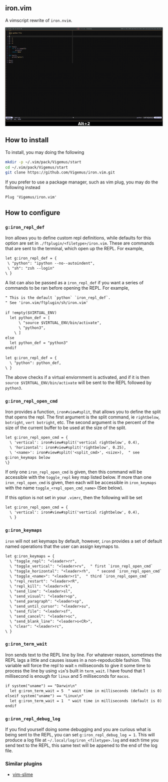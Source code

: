 ## iron.vim

A vimscript rewrite  of `iron.nvim`.  

![Demo](assets/demo.gif)

## How to install
To install, you may doing the following
```bash
mkdir -p ~/.vim/pack/Vigemus/start
cd ~/.vim/pack/Vigemus/start
git clone https://github.com/Vigemus/iron.vim.git
```

If you prefer to use a package manager, such as vim plug, you may do the
following instead
```vimscript
Plug 'Vigemus/iron.vim'
```

## How to configure
### `g:iron_repl_def`
Iron allows you to define custom repl definitions, while defaults for this
option are set in `./ftplugin/<filetype>/iron.vim`. These are commands that are
sent to the terminal, which open up the REPL. For example, 

```vimscript
let g:iron_repl_def = {
 \ "python": "ipython --no--autoindent",
 \ "sh": "zsh --login"
\ }
```

A list can also be passed as a `iron_repl_def` if you want a series of commands
to be ran before opening the REPL. For example,

```vimscript
" This is the default `python` `iron_repl_def`. 
" See 'iron.vim/ftplugin/sh/iron.vim'

if !empty($VIRTUAL_ENV)
  let python_def = [
  	  \ "source $VIRTUAL_ENV/bin/activate",
  	  \ "python3",
  	\ ]
else
  let python_def = "python3"
endif

let g:iron_repl_def = {
  \ "python": python_def,
\ }
```

The above checks if a virtual enviornment is activated, and if it is then
`source $VIRTUAL_ENV/bin/activate` will be sent to the REPL followed by
`python3`.

### `g:iron_repl_open_cmd`
Iron provides a function, `iron#view#split`, that allows you to define the
split that opens the repl. The first argument is the split command, ie
`rightbelow`, `botright`, `vert botright`, etc. The second argument is the
percent of the size of the current buffer to be used at the size of the split.

```vimscript
let g:iron_repl_open_cmd = {
  \ 'vertical': iron#view#split('vertical rightbelow', 0.4),
  \ 'horizontal': iron#view#split('rightbelow', 0.25),
  \ '<name>': iron#view#split('<split_cmd>', <size>),  " see g:iron_keymaps below
\}
```

If only one `iron_repl_open_cmd` is given, then this command will be accessible
with the `toggle_repl` key map listed below. If more than one
`iron_repl_open_cmd` is given, then each will be accessible in `iron_keymaps`
with the name `toggle_<repl_open_cmd_name>` (See below).

If this option is not set in your `.vimrc`, then the following will be set
```vimscript
let g:iron_repl_open_cmd = {
  \ 'vertical': iron#view#split('vertical rightbelow', 0.4),
  \ }
```

### `g:iron_keymaps`
`iron` will not set keymaps by default, however, `iron` provides a set of
default named operations that the user can assign keymaps to.

```vimscript
let g:iron_keymaps = {
  \ "toggle_repl": "<leader>rr",
  \ "toggle_vertical": "<leader>rv",  " first `iron_repl_open_cmd`
  \ "toggle_horizontal": "<leader>rh",   " second `iron_repl_open_cmd`
  \ "toggle_<name>": "<leader>r1",  " third `iron_repl_open_cmd`
  \ "repl_restart": "<leader>rR",
  \ "repl_kill": "<leader>rk",
  \ "send_line": "<leader>sl",
  \ "send_visual": "<leader>sp",
  \ "send_paragraph": "<leader>sp",
  \ "send_until_cursor": "<leader>su",
  \ "send_file": "<leader>sf",
  \ "send_cancel": "<leader>sc",
  \ "send_blank_line": "<leader>s<CR>",
  \ "clear": "<leader>rc",
\ }
```

### `g:iron_term_wait`
Iron sends text to the REPL line by line. For whatever reason, sometimes the 
REPL lags a little and causes issues in a non-repoducible fashion. This 
variable will force the repl to wait `n` milliseconds to give it some time
to process the line by using `vim`'s built in `term_wait`. I have found that
1 millisecond is enough for `linux` and 5 milliseconds for `macos`.

```vimscript
if system("uname") == "Darwin\n"
  let g:iron_term_wait = 5  " wait time in milliseconds (default is 0)
elseif system("uname") == "Linux\n"
  let g:iron_term_wait = 1  " wait time in milliseconds (default is 0)
endif
```

### `g:iron_repl_debug_log`
If you find yourself doing some debugging and you are curious what is being
sent to the REPL, you can set `g:iron_repl_debug_log = 1`. This will produce a
log file at `~/.local/log/iron_<filetype>.log` and each time you send text to
the REPL, this same text will be appened to the end of the log file.


### Similar plugins
* [vim-slime](https://github.com/jpalardy/vim-slime) 
